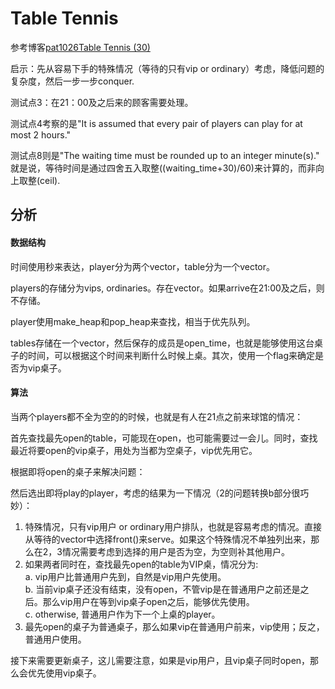 # Table Tennis

参考博客[pat1026Table Tennis (30)](https://blog.csdn.net/loststephon/article/details/48899253)

启示：先从容易下手的特殊情况（等待的只有vip or ordinary）考虑，降低问题的复杂度，然后一步一步conquer.

测试点3：在21：00及之后来的顾客需要处理。

测试点4考察的是"It is assumed that every pair of players can play for at most 2 hours."

测试点8则是"The waiting time must be rounded up to an integer minute(s)." 就是说，等待时间是通过四舍五入取整((waiting_time+30)/60)来计算的，而非向上取整(ceil).

## 分析

#### 数据结构

时间使用秒来表达，player分为两个vector，table分为一个vector。

players的存储分为vips, ordinaries。存在vector。如果arrive在21:00及之后，则不存储。

player使用make_heap和pop_heap来查找，相当于优先队列。

tables存储在一个vector，然后保存的成员是open_time，也就是能够使用这台桌子的时间，可以根据这个时间来判断什么时候上桌。其次，使用一个flag来确定是否为vip桌子。

#### 算法

当两个players都不全为空的的时候，也就是有人在21点之前来球馆的情况：

首先查找最先open的table，可能现在open，也可能需要过一会儿。同时，查找最近将要open的vip桌子，用处为当都为空桌子，vip优先用它。

根据即将open的桌子来解决问题：

然后选出即将play的player，考虑的结果为一下情况（2的问题转换b部分很巧妙）：

1. 特殊情况，只有vip用户 or ordinary用户排队，也就是容易考虑的情况。直接从等待的vector中选择front()来serve。如果这个特殊情况不单独列出来，那么在2，3情况需要考虑到选择的用户是否为空，为空则补其他用户。
2. 如果两者同时在，查找最先open的table为VIP桌，情况分为:<br >
    a. vip用户比普通用户先到，自然是vip用户先使用。<br >
    b. 当前vip桌子还没有结束，没有open，不管vip是在普通用户之前还是之后。那么vip用户在等到vip桌子open之后，能够优先使用。<br >
    c. otherwise, 普通用户作为下一个上桌的player。
3. 最先open的桌子为普通桌子，那么如果vip在普通用户前来，vip使用；反之，普通用户使用。

接下来需要更新桌子，这儿需要注意，如果是vip用户，且vip桌子同时open，那么会优先使用vip桌子。